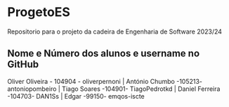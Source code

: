 # ProgetoES
Repositorio para o projeto da cadeira de Engenharia de Software 2023/24

## Nome e Número dos alunos e username no GitHub
 Oliver Oliveira - 104904 - oliverpernoni | António Chumbo  -105213- antoniopombeiro | Tiago Soares -104901- TiagoPedrotkd | Daniel Ferreira -104703- DAN1Ss | Edgar -99150- emqos-iscte
